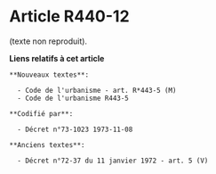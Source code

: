 # Article R440-12

(texte non reproduit).

**Liens relatifs à cet article**

	**Nouveaux textes**:

	  - Code de l'urbanisme - art. R*443-5 (M)
	  - Code de l'urbanisme R443-5

	**Codifié par**:

	  - Décret n°73-1023 1973-11-08

	**Anciens textes**:

	  - Décret n°72-37 du 11 janvier 1972 - art. 5 (V)
